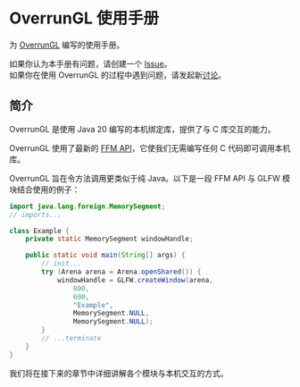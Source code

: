 # OverrunGL 使用手册

为 [OverrunGL](https://github.com/Over-Run/overrungl) 编写的使用手册。

如果你认为本手册有问题，请创建一个 [Issue](https://github.com/Over-Run/overrungl-guide-szh/issues)。  
如果你在使用 OverrunGL 的过程中遇到问题，请发起新[讨论](https://github.com/Over-Run/overrungl/discussions)。

## 简介

OverrunGL 是使用 Java 20 编写的本机绑定库，提供了与 C 库交互的能力。

OverrunGL 使用了最新的 [FFM API](https://openjdk.org/jeps/434)，它使我们无需编写任何 C 代码即可调用本机库。

OverrunGL 旨在令方法调用更类似于纯 Java。以下是一段 FFM API 与 GLFW 模块结合使用的例子：

```java
import java.lang.foreign.MemorySegment;
// imports...

class Example {
    private static MemorySegment windowHandle;

    public static void main(String[] args) {
        // init...
        try (Arena arena = Arena.openShared()) {
            windowHandle = GLFW.createWindow(arena,
                800,
                600,
                "Example",
                MemorySegment.NULL,
                MemorySegment.NULL);
        }
        // ...terminate
    }
}
```

我们将在接下来的章节中详细讲解各个模块与本机交互的方式。
